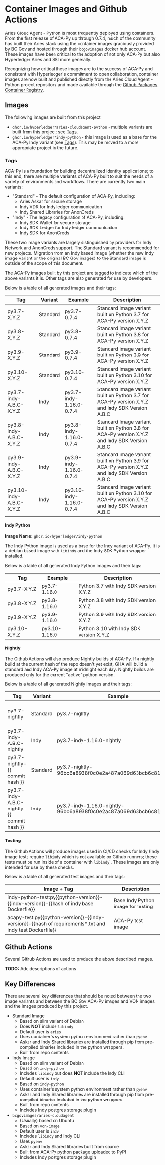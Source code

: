 # Container Images and Github Actions

Aries Cloud Agent - Python is most frequently deployed using containers. From
the first release of ACA-Py up through 0.7.4, much of the community has built
their Aries stack using the container images graciously provided by BC Gov and
hosted through their `bcgovimages` docker hub account. These images have been
critical to the adoption of not only ACA-Py but also Hyperledger Aries and SSI
more generally.

Recognizing how critical these images are to the success of ACA-Py and
consistent with Hyperledger's commitment to open collaboration, container images
are now built and published directly from the Aries Cloud Agent - Python project
repository and made available through the [Github Packages Container
Registry](https://ghcr.io).


## Images

The following images are built from this project

- `ghcr.io/hyperledger/aries-cloudagent-python` - multiple variants are built
  from this project; see [Tags](#tags).
- `ghcr.io/hyperledger/indy-python` - this image is used as a base for the
  ACA-Py Indy variant (see [Tags](#tags)). This may be moved to a more
  appropriate project in the future.


### Tags

ACA-Py is a foundation for building decentralized identity applications; to this
end, there are multiple variants of ACA-Py built to suit the needs of a variety
of environments and workflows. There are currently two main variants:

- "Standard" - The default configuration of ACA-Py, including:
    - Aries Askar for secure storage
    - Indy VDR for Indy ledger communication
    - Indy Shared Libraries for AnonCreds
- "Indy" - The legacy configuration of ACA-Py, including:
    - Indy SDK Wallet for secure storage
    - Indy SDK Ledger for Indy ledger communication
    - Indy SDK for AnonCreds

These two image variants are largely distinguished by providers for Indy Network
and AnonCreds support. The Standard variant is recommended for new projects.
Migration from an Indy based image (whether the new Indy image variant or the
original BC Gov images) to the Standard image is outside of the scope of this
document.

The ACA-Py images built by this project are tagged to indicate which of the
above variants it is. Other tags are also generated for use by developers.

Below is a table of all generated images and their tags:

Tag                     | Variant  | Example                  | Description                                                                                     |
------------------------|----------|--------------------------|-------------------------------------------------------------------------------------------------|
py3.7-X.Y.Z             | Standard | py3.7-0.7.4              | Standard image variant built on Python 3.7 for ACA-Py version X.Y.Z                             |
py3.8-X.Y.Z             | Standard | py3.8-0.7.4              | Standard image variant built on Python 3.8 for ACA-Py version X.Y.Z                             |
py3.9-X.Y.Z             | Standard | py3.9-0.7.4              | Standard image variant built on Python 3.9 for ACA-Py version X.Y.Z                             |
py3.10-X.Y.Z            | Standard | py3.10-0.7.4             | Standard image variant built on Python 3.10 for ACA-Py version X.Y.Z                            |
py3.7-indy-A.B.C-X.Y.Z  | Indy     | py3.7-indy-1.16.0-0.7.4  | Standard image variant built on Python 3.7 for ACA-Py version X.Y.Z and Indy SDK Version A.B.C  |
py3.8-indy-A.B.C-X.Y.Z  | Indy     | py3.8-indy-1.16.0-0.7.4  | Standard image variant built on Python 3.8 for ACA-Py version X.Y.Z and Indy SDK Version A.B.C  |
py3.9-indy-A.B.C-X.Y.Z  | Indy     | py3.9-indy-1.16.0-0.7.4  | Standard image variant built on Python 3.9 for ACA-Py version X.Y.Z and Indy SDK Version A.B.C  |
py3.10-indy-A.B.C-X.Y.Z | Indy     | py3.10-indy-1.16.0-0.7.4 | Standard image variant built on Python 3.10 for ACA-Py version X.Y.Z and Indy SDK Version A.B.C |


#### Indy Python

**Image Name:** `ghcr.io/hyperledger/indy-python`

The Indy Python image is used as a base for the Indy variant of ACA-Py. It is a
debian based image with `libindy` and the Indy SDK Python wrapper installed.

Below is a table of all generated Indy Python images and their tags:

Tag                     | Example                  | Description                             |
------------------------|--------------------------|-----------------------------------------|
py3.7-X.Y.Z             | py3.7-1.16.0             | Python 3.7 with Indy SDK version X.Y.Z  |
py3.8-X.Y.Z             | py3.8-1.16.0             | Python 3.8 with Indy SDK version X.Y.Z  |
py3.9-X.Y.Z             | py3.9-1.16.0             | Python 3.9 with Indy SDK version X.Y.Z  |
py3.10-X.Y.Z            | py3.10-1.16.0            | Python 3.10 with Indy SDK version X.Y.Z |


#### Nightly

The Github Actions will also produce Nightly builds of ACA-Py. If a nightly
build at the current hash of the repo doesn't yet exist, GHA will build a
standard and Indy ACA-Py image at midnight each day. Nightly builds are produced
only for the current "active" python version.

Below is a table of all generated Nightly images and their tags:

Tag                                        | Variant  | Example                                                            | Description                           |
-------------------------------------------|----------|--------------------------------------------------------------------|---------------------------------------|
py3.7-nightly                              | Standard | py3.7-nightly                                                      | Standard image latest nightly         |
py3.7-indy-A.B.C-nightly                   | Indy     | py3.7-indy-1.16.0-nightly                                          | Indy image latest nightly             |
py3.7-nightly-{{ commit hash }}            | Standard | py3.7-nightly-96bc6a8938f0c0e2a487a069d63bcb6c8172b320             | Standard image nightly at commit hash |
py3.7-indy-A.B.C-nightly-{{ commit hash }} | Indy     | py3.7-indy-1.16.0-nightly-96bc6a8938f0c0e2a487a069d63bcb6c8172b320 | Indy image nightly at commit hash     |


#### Testing

The Github Actions will produce images used in CI/CD checks for Indy (Indy image
tests require `libindy` which is not available on Github runners; these tests
must be run inside of a container with `libindy`). These images are only
intended for use by these checks.

Below is a table of all generated test images and their tags:

Image + Tag                                                                                             | Description                        |
--------------------------------------------------------------------------------------------------------|------------------------------------|
indy-python-test:py{{python-version}}-{{indy-version}}-{{hash of indy base Dockerfile}}                 | Base Indy Python image for testing |
acapy-test:py{{python-version}}-{{indy-version}}-{{hash of requirements*.txt and indy test Dockerfile}} | ACA-Py test image                  |

## Github Actions

Several Github Actions are used to produce the above described images.

**TODO:** Add descriptions of actions

## Key Differences

There are several key differences that should be noted between the two image
variants and between the BC Gov ACA-Py images and VON images and the images
produced by this project.

- Standard Image
    - Based on slim variant of Debian
    - Does **NOT** include `libindy`
    - Default user is `aries`
    - Uses container's system python environment rather than `pyenv`
    - Askar and Indy Shared libraries are installed through pip from
      pre-compiled binaries included in the python wrappers.
    - Built from repo contents
- Indy Image
    - Based on slim variant of Debian
    - Based on `indy-python`
    - Includes `libindy` but does **NOT** include the Indy CLI
    - Default user is `indy`
    - Based on `indy-python`
    - Uses container's system python environment rather than `pyenv`
    - Askar and Indy Shared libraries are installed through pip from
      pre-compiled binaries included in the python wrappers
    - Built from repo contents
    - Includes Indy postgres storage plugin
- `bcgovimages/aries-cloudagent`
    - (Usually) based on Ubuntu
    - Based on `von-image`
    - Default user is `indy`
    - Includes `libindy` and Indy CLI
    - Uses `pyenv`
    - Askar and Indy Shared libraries built from source
    - Built from ACA-Py python package uploaded to PyPI
    - Includes Indy postgres storage plugin
